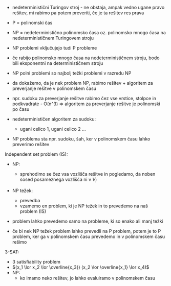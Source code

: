 - nedeterministični Turingov stroj - ne obstaja, ampak vedno ugane pravo rešitev, mi rabimo pa potem preveriti, če je ta rešitev res prava
- P = polinomski čas
- NP = nedeterministično polinomsko časa oz. polinomsko mnogo časa na nedeterminističnem Turingovem stroju
- NP problemi vključujejo tudi P probleme
- če rabijo polinomsko mnogo časa na nedeterminističnem stroju, bodo bili eksponentni na determinističnem stroju
- NP polni problemi so najbolj težki problemi v razredu NP

- da dokažemo, da je nek problem NP, rabimo rešitev + algoritem za preverjanje rešitve v polinomskem času
- npr. sudoku za preverjanje rešitve rabimo čez vse vrstice, stolpce in podkvadrate - O(n^3) => algoritem za preverjanje rešitve je polinomski po času
- nedeterminističen algoritem za sudoku:
	- ugani celico 1, ugani celico 2 ...
- NP problema sta npr. sudoku, šah, ker v polinomskem času lahko preverimo rešitev

Independent set problem (IS):
- NP:
	- sprehodimo se čez vsa vozlišča rešitve in pogledamo, da noben sosed posameznega vozlišča ni v $V_i$
- NP težek:
	- prevedba
	- vzamemo en problem, ki je NP težek in to prevedemo na naš problem (IS)

- problem lahko prevedemo samo na probleme, ki so enako ali manj težki
- če bi nek NP težek problem lahko prevedli na P problem, potem je to P problem, ker ga v polinomskem času prevedemo in v polinomskem času rešimo

3-SAT:
- 3 satisfiability problem
- $(x_1 \lor x_2 \lor \overline{x_3}) (x_2 \lor \overline{x_1} \lor x_4)$
- NP:
	- ko imamo neko rešitev, jo lahko evaluiramo v polinomskem času